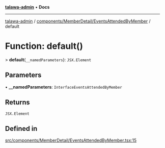 [**talawa-admin**](../../../../README.md) • **Docs**

***

[talawa-admin](../../../../modules.md) / [components/MemberDetail/EventsAttendedByMember](../README.md) / default

# Function: default()

\> **default**(`__namedParameters`): `JSX.Element`

## Parameters

• **\_\_namedParameters**: `InterfaceEventsAttendedByMember`

## Returns

`JSX.Element`

## Defined in

[src/components/MemberDetail/EventsAttendedByMember.tsx:15](https://github.com/PalisadoesFoundation/talawa-admin/blob/084ac7e92dede9766b77e75cf296f40165965140/src/components/MemberDetail/EventsAttendedByMember.tsx#L15)
